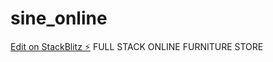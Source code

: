# sine_online

[Edit on StackBlitz ⚡️](https://stackblitz.com/edit/react-wj8dg9)
FULL STACK ONLINE FURNITURE STORE
